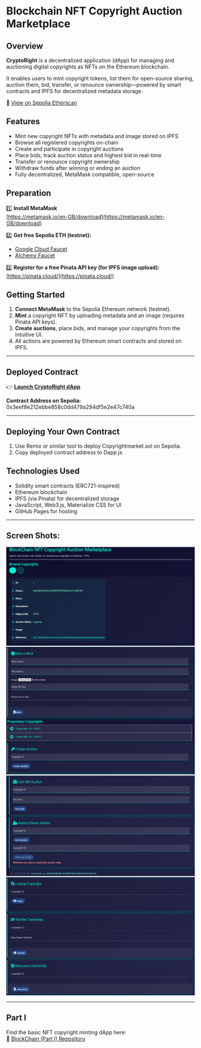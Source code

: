 # Blockchain NFT Copyright Auction Marketplace

## Overview

**CryptoRight** is a decentralized application (dApp) for managing and auctioning digital copyrights as NFTs on the Ethereum blockchain.  

It enables users to mint copyright tokens, list them for open-source sharing, auction them, bid, transfer, or renounce ownership—powered by smart contracts and IPFS for decentralized metadata storage.

🔗 [View on Sepolia Etherscan](https://sepolia.etherscan.io/tx/0x4c7351200f23fc5cb167e4532a76d5039cc7cae73e85003f2346d92097b57ed5)


## Features

- Mint new copyright NFTs with metadata and image stored on IPFS
- Browse all registered copyrights on-chain
- Create and participate in copyright auctions
- Place bids, track auction status and highest bid in real-time
- Transfer or renounce copyright ownership
- Withdraw funds after winning or ending an auction
- Fully decentralized, MetaMask compatible, open-source


## Preparation

1️⃣ **Install MetaMask**  
[https://metamask.io/en-GB/download](https://metamask.io/en-GB/download)

2️⃣ **Get free Sepolia ETH (testnet):**  
- [Google Cloud Faucet](https://cloud.google.com/application/web3/faucet/ethereum/sepolia)  
- [Alchemy Faucet](https://www.alchemy.com/faucets/ethereum-sepolia)

3️⃣ **Register for a free Pinata API key (for IPFS image upload):**  
[https://pinata.cloud/](https://pinata.cloud/)


## Getting Started

1. **Connect MetaMask** to the Sepolia Ethereum network (testnet).
2. **Mint** a copyright NFT by uploading metadata and an image (requires Pinata API keys).
3. **Create auctions**, place bids, and manage your copyrights from the intuitive UI.
4. All actions are powered by Ethereum smart contracts and stored on IPFS.


---

## Deployed Contract

👉 **[Launch CryptoRight dApp](https://winstonpgao.github.io/BlockChain_2/)**


**Contract Address on Sepolia:**  
0x3eef8e212ebbe858c0dd479a294df5e2e47c740a


---


## Deploying Your Own Contract

1. Use Remix or similar tool to deploy Copyrightmarket.sol on Sepolia.
2. Copy deployed contract address to Dapp.js


## Technologies Used

- Solidity smart contracts (ERC721-inspired)
- Ethereum blockchain
- IPFS (via Pinata) for decentralized storage
- JavaScript, Web3.js, Materialize CSS for UI
- GitHub Pages for hosting


---

## Screen Shots:

![NFT 1](NFT/1.PNG)
![NFT 2](NFT/2.PNG)
![NFT 3](NFT/3.PNG)
![NFT 4](NFT/4.PNG)

---

## Part I

Find the basic NFT copyright minting dApp here:  
🔗 [BlockChain (Part I) Repository](https://github.com/winstonpgao/BlockChain/)
